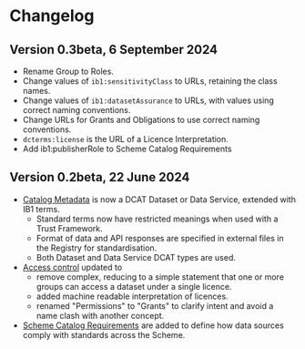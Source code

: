 
# Changelog

## Version 0.3beta, 6 September 2024

* Rename Group to Roles.
* Change values of `ib1:sensitivityClass` to URLs, retaining the class names.
* Change values of `ib1:datasetAssurance` to URLs, with values using correct naming conventions.
* Change URLs for Grants and Obligations to use correct naming conventions.
* `dcterms:license` is the URL of a Licence Interpretation.
* Add ib1:publisherRole to Scheme Catalog Requirements

## Version 0.2beta, 22 June 2024

* [Catalog Metadata](metadata.md) is now a DCAT Dataset or Data Service, extended with IB1 terms.
	* Standard terms now have restricted meanings when used with a Trust Framework.
	* Format of data and API responses are specified in external files in the Registry for standardisation.
	* Both Dataset and Data Service DCAT types are used.
* [Access control](access_control_specification.md) updated to
	* remove complex, reducing to a simple statement that one or more groups can access a dataset under a single licence.
	* added machine readable interpretation of licences.
	* renamed "Permissions" to "Grants" to clarify intent and avoid a name clash with another concept.
* [Scheme Catalog Requirements](scheme_catalog_requirements.md) are added to define how data sources comply with standards across the Scheme.
<!--stackedit_data:
eyJoaXN0b3J5IjpbMzY1Mzc5Mjc5LDE3ODk1OTg1MTcsLTE4Nj
AwNzUwODBdfQ==
-->
